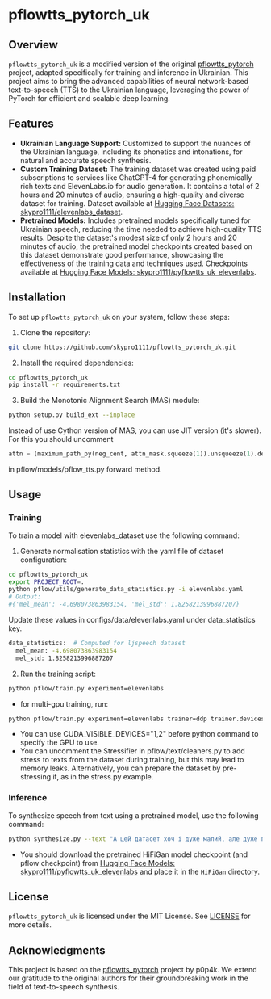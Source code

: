 # pflowtts_pytorch_uk

## Overview

`pflowtts_pytorch_uk` is a modified version of the original [pflowtts_pytorch](https://github.com/p0p4k/pflowtts_pytorch) project, adapted specifically for training and inference in Ukrainian. This project aims to bring the advanced capabilities of neural network-based text-to-speech (TTS) to the Ukrainian language, leveraging the power of PyTorch for efficient and scalable deep learning. 

## Features

- **Ukrainian Language Support:** Customized to support the nuances of the Ukrainian language, including its phonetics and intonations, for natural and accurate speech synthesis.
- **Custom Training Dataset:** The training dataset was created using paid subscriptions to services like ChatGPT-4 for generating phonemically rich texts and ElevenLabs.io for audio generation. It contains a total of 2 hours and 20 minutes of audio, ensuring a high-quality and diverse dataset for training. Dataset available at [Hugging Face Datasets: skypro1111/elevenlabs_dataset](https://huggingface.co/datasets/skypro1111/elevenlabs_dataset).
- **Pretrained Models:** Includes pretrained models specifically tuned for Ukrainian speech, reducing the time needed to achieve high-quality TTS results. Despite the dataset's modest size of only 2 hours and 20 minutes of audio, the pretrained model checkpoints created based on this dataset demonstrate good performance, showcasing the effectiveness of the training data and techniques used. Checkpoints available at [Hugging Face Models: skypro1111/pyflowtts_uk_elevenlabs](https://huggingface.co/skypro1111/pyflowtts_uk_elevenlabs).

## Installation

To set up `pflowtts_pytorch_uk` on your system, follow these steps:

1. Clone the repository:
```bash
git clone https://github.com/skypro1111/pflowtts_pytorch_uk.git 
```
2. Install the required dependencies:
```bash
cd pflowtts_pytorch_uk
pip install -r requirements.txt
```
3. Build the Monotonic Alignment Search (MAS) module:
```bash
python setup.py build_ext --inplace
```
Instead of use Cython version of MAS, you can use JIT version (it's slower). For this you should uncomment 
```python
attn = (maximum_path_py(neg_cent, attn_mask.squeeze(1)).unsqueeze(1).detach())
```
in pflow/models/pflow_tts.py forward method.

## Usage

### Training

To train a model with elevenlabs_dataset use the following command:
1. Generate normalisation statistics with the yaml file of dataset configuration:
```bash
cd pflowtts_pytorch_uk
export PROJECT_ROOT=.
python pflow/utils/generate_data_statistics.py -i elevenlabs.yaml
# Output:
#{'mel_mean': -4.698073863983154, 'mel_std': 1.8258213996887207}
```
Update these values in configs/data/elevenlabs.yaml under data_statistics key.
```bash
data_statistics:  # Computed for ljspeech dataset
  mel_mean: -4.698073863983154
  mel_std: 1.8258213996887207
```
2. Run the training script:
```bash
python pflow/train.py experiment=elevenlabs
```
 - for multi-gpu training, run:
```bash
python pflow/train.py experiment=elevenlabs trainer=ddp trainer.devices=[0,1,2]
```
* You can use CUDA_VISIBLE_DEVICES="1,2" before python command to specify the GPU to use.
* You can uncomment the Stressifier in pflow/text/cleaners.py to add stress to texts from the dataset during training, but this may lead to memory leaks. Alternatively, you can prepare the dataset by pre-stressing it, as in the stress.py example.

### Inference
To synthesize speech from text using a pretrained model, use the following command:
```bash
python synthesize.py --text "А цей датасет хоч і дуже малий, але дуже потужний."
```
* You should download the pretrained HiFiGan model checkpoint (and pflow checkpoint) from [Hugging Face Models: skypro1111/pyflowtts_uk_elevenlabs](https://huggingface.co/skypro1111/pyflowtts_uk_elevenlabs/blob/main/generator_v1) and place it in the `HiFiGan` directory.


## License

`pflowtts_pytorch_uk` is licensed under the MIT License. See [LICENSE](LICENSE) for more details.

## Acknowledgments

This project is based on the [pflowtts_pytorch](https://github.com/p0p4k/pflowtts_pytorch) project by p0p4k. We extend our gratitude to the original authors for their groundbreaking work in the field of text-to-speech synthesis.
